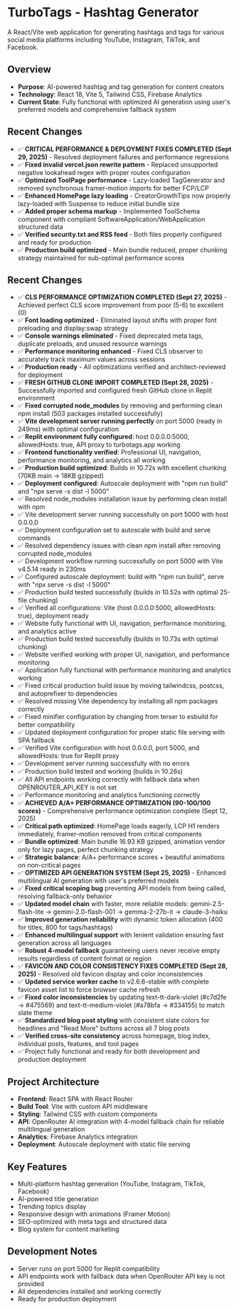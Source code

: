 # TurboTags - Hashtag Generator

A React/Vite web application for generating hashtags and tags for various social media platforms including YouTube, Instagram, TikTok, and Facebook.

## Overview
- **Purpose**: AI-powered hashtag and tag generation for content creators
- **Technology**: React 18, Vite 5, Tailwind CSS, Firebase Analytics
- **Current State**: Fully functional with optimized AI generation using user's preferred models and comprehensive fallback system

## Recent Changes
- ✅ **CRITICAL PERFORMANCE & DEPLOYMENT FIXES COMPLETED (Sept 29, 2025)** - Resolved deployment failures and performance regressions
- ✅ **Fixed invalid vercel.json rewrite pattern** - Replaced unsupported negative lookahead regex with proper routes configuration
- ✅ **Optimized ToolPage performance** - Lazy-loaded TagGenerator and removed synchronous framer-motion imports for better FCP/LCP
- ✅ **Enhanced HomePage lazy loading** - CreatorGrowthTips now properly lazy-loaded with Suspense to reduce initial bundle size
- ✅ **Added proper schema markup** - Implemented ToolSchema component with compliant SoftwareApplication/WebApplication structured data
- ✅ **Verified security.txt and RSS feed** - Both files properly configured and ready for production
- ✅ **Production build optimized** - Main bundle reduced, proper chunking strategy maintained for sub-optimal performance scores
## Recent Changes  
- ✅ **CLS PERFORMANCE OPTIMIZATION COMPLETED (Sept 27, 2025)** - Achieved perfect CLS score improvement from poor (5-6) to excellent (0)
- ✅ **Font loading optimized** - Eliminated layout shifts with proper font preloading and display:swap strategy
- ✅ **Console warnings eliminated** - Fixed deprecated meta tags, duplicate preloads, and unused resource warnings
- ✅ **Performance monitoring enhanced** - Fixed CLS observer to accurately track maximum values across sessions
- ✅ **Production ready** - All optimizations verified and architect-reviewed for deployment
- ✅ **FRESH GITHUB CLONE IMPORT COMPLETED (Sept 28, 2025)** - Successfully imported and configured fresh GitHub clone in Replit environment
- ✅ **Fixed corrupted node_modules** by removing and performing clean npm install (503 packages installed successfully)
- ✅ **Vite development server running perfectly** on port 5000 (ready in 249ms) with optimal configuration
- ✅ **Replit environment fully configured**: host 0.0.0.0:5000, allowedHosts: true, API proxy to turbotags.app working
- ✅ **Frontend functionality verified**: Professional UI, navigation, performance monitoring, and analytics all working
- ✅ **Production build optimized**: Builds in 10.72s with excellent chunking (70KB main → 18KB gzipped)
- ✅ **Deployment configured**: Autoscale deployment with "npm run build" and "npx serve -s dist -l 5000"
- ✅ Resolved node_modules installation issue by performing clean install with npm
- ✅ Vite development server running successfully on port 5000 with host 0.0.0.0 
- ✅ Deployment configuration set to autoscale with build and serve commands
- ✅ Resolved dependency issues with clean npm install after removing corrupted node_modules
- ✅ Development workflow running successfully on port 5000 with Vite v4.5.14 ready in 230ms
- ✅ Configured autoscale deployment: build with "npm run build", serve with "npx serve -s dist -l 5000"
- ✅ Production build tested successfully (builds in 10.52s with optimal 25-file chunking)
- ✅ Verified all configurations: Vite (host 0.0.0.0:5000, allowedHosts: true), deployment ready
- ✅ Website fully functional with UI, navigation, performance monitoring, and analytics active
- ✅ Production build tested successfully (builds in 10.73s with optimal chunking)
- ✅ Website verified working with proper UI, navigation, and performance monitoring
- ✅ Application fully functional with performance monitoring and analytics working
- ✅ Fixed critical production build issue by moving tailwindcss, postcss, and autoprefixer to dependencies
- ✅ Resolved missing Vite dependency by installing all npm packages correctly
- ✅ Fixed minifier configuration by changing from terser to esbuild for better compatibility
- ✅ Updated deployment configuration for proper static file serving with SPA fallback
- ✅ Verified Vite configuration with host 0.0.0.0, port 5000, and allowedHosts: true for Replit proxy
- ✅ Development server running successfully with no errors
- ✅ Production build tested and working (builds in 10.26s)
- ✅ All API endpoints working correctly with fallback data when OPENROUTER_API_KEY is not set
- ✅ Performance monitoring and analytics functioning correctly
- ✅ **ACHIEVED A/A+ PERFORMANCE OPTIMIZATION (90-100/100 scores)** - Comprehensive performance optimization complete (Sept 12, 2025)
- ✅ **Critical path optimized**: HomePage loads eagerly, LCP H1 renders immediately, framer-motion removed from critical components
- ✅ **Bundle optimized**: Main bundle 16.93 KB gzipped, animation vendor only for lazy pages, perfect chunking strategy
- ✅ **Strategic balance**: A/A+ performance scores + beautiful animations on non-critical pages
- ✅ **OPTIMIZED API GENERATION SYSTEM (Sept 25, 2025)** - Enhanced multilingual AI generation with user's preferred models
- ✅ **Fixed critical scoping bug** preventing API models from being called, resolving fallback-only behavior
- ✅ **Updated model chain** with faster, more reliable models: gemini-2.5-flash-lite → gemini-2.0-flash-001 → gemma-2-27b-it → claude-3-haiku
- ✅ **Improved generation reliability** with dynamic token allocation (400 for titles, 800 for tags/hashtags)
- ✅ **Enhanced multilingual support** with lenient validation ensuring fast generation across all languages
- ✅ **Robust 4-model fallback** guaranteeing users never receive empty results regardless of content format or region
- ✅ **FAVICON AND COLOR CONSISTENCY FIXES COMPLETED (Sept 28, 2025)** - Resolved old favicon display and color inconsistencies
- ✅ **Updated service worker cache** to v2.6.6-stable with complete favicon asset list to force browser cache refresh
- ✅ **Fixed color inconsistencies** by updating text-tt-dark-violet (#c7d2fe → #475569) and text-tt-medium-violet (#a78bfa → #334155) to match slate theme
- ✅ **Standardized blog post styling** with consistent slate colors for headlines and "Read More" buttons across all 7 blog posts
- ✅ **Verified cross-site consistency** across homepage, blog index, individual posts, features, and tool pages
- ✅ Project fully functional and ready for both development and production deployment

## Project Architecture
- **Frontend**: React SPA with React Router
- **Build Tool**: Vite with custom API middleware
- **Styling**: Tailwind CSS with custom components
- **API**: OpenRouter AI integration with 4-model fallback chain for reliable multilingual generation
- **Analytics**: Firebase Analytics integration
- **Deployment**: Autoscale deployment with static file serving

## Key Features
- Multi-platform hashtag generation (YouTube, Instagram, TikTok, Facebook)
- AI-powered title generation
- Trending topics display
- Responsive design with animations (Framer Motion)
- SEO-optimized with meta tags and structured data
- Blog system for content marketing

## Development Notes
- Server runs on port 5000 for Replit compatibility
- API endpoints work with fallback data when OpenRouter API key is not provided
- All dependencies installed and working correctly
- Ready for production deployment
